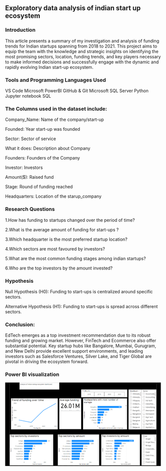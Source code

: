 ## Exploratory data analysis of indian start up ecosystem

### Introduction

This article presents a summary of my investigation and analysis of funding trends for Indian startups spanning from 2018 to 2021. This project aims to equip the team with the knowledge and strategic insights on identifying the most promising sectors, location, funding trends, and key players necessary to make informed decisions and successfully engage with the dynamic and rapidly evolving Indian start-up ecosystem.

### Tools and Programming Languages Used

VS Code
Microsoft PowerBI
GitHub & Git
Microsoft SQL Server
Python
Jupyter notebook
SQL

### The Columns used in the dataset include:

Company_Name: Name of the company/start-up

Founded: Year start-up was founded

Sector: Sector of service

What it does: Description about Company

Founders: Founders of the Company

Investor: Investors

Amount($): Raised fund

Stage: Round of funding reached

Headquarters: Location of the starup_company

### Research Questions

1.How has funding to startups changed over the period of time?

2.What is the average amount of funding for start-ups ?

3.Which headquarter is the most preferred startup location?

4.Which sectors are most favoured by investors?

5.What are the most common funding stages among indian startups?

6.Who are the top investors by the amount invested?

### Hypothesis

Null Hypothesis (H0): Funding to start-ups is centralized around specific sectors.

Alternative Hypothesis (H1): Funding to start-ups is spread across different sectors.

### Conclusion:

EdTech emerges as a top investment recommendation due to its robust funding and growing market. However, FinTech and Ecommerce also offer substantial potential. Key startup hubs like Bangalore, Mumbai, Gurugram, and New Delhi provide excellent support environments, and leading investors such as Salesforce Ventures, Silver Lake, and Tiger Global are pivotal in driving the ecosystem forward.

### Power BI visualization

![alt text](image.png)